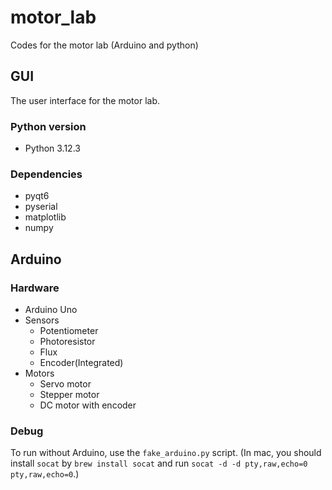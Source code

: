 # motor_lab
Codes for the motor lab (Arduino and python)

## GUI
The user interface for the motor lab.

### Python version
- Python 3.12.3

### Dependencies
- pyqt6
- pyserial
- matplotlib
- numpy

## Arduino

### Hardware
- Arduino Uno
- Sensors
    - Potentiometer
    - Photoresistor
    - Flux
    - Encoder(Integrated)
- Motors
    - Servo motor
    - Stepper motor
    - DC motor with encoder

### Debug
To run without Arduino, use the `fake_arduino.py` script.
(In mac, you should install `socat` by `brew install socat` and run `socat -d -d pty,raw,echo=0 pty,raw,echo=0`.)
